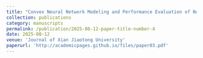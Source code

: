 ```yaml
---
title: "Convex Neural Network Modeling and Performance Evaluation of Non-Newtonian Chemical Residue Fluids"
collection: publications
category: manuscripts
permalink: /publication/2025-08-12-paper-title-number-4
date: 2025-08-12
venue: 'Journal of Xian Jiaotong University'
paperurl: 'http://academicpages.github.io/files/paper03.pdf'
---
```

